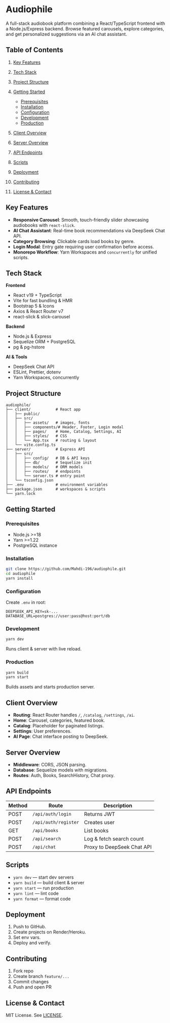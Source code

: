 # Audiophile

A full-stack audiobook platform combining a React/TypeScript frontend with a Node.js/Express backend. Browse featured carousels, explore categories, and get personalized suggestions via an AI chat assistant.

## Table of Contents

1. [Key Features](#key-features)
2. [Tech Stack](#tech-stack)
3. [Project Structure](#project-structure)
4. [Getting Started](#getting-started)

   * [Prerequisites](#prerequisites)
   * [Installation](#installation)
   * [Configuration](#configuration)
   * [Development](#development)
   * [Production](#production)
5. [Client Overview](#client-overview)
6. [Server Overview](#server-overview)
7. [API Endpoints](#api-endpoints)
8. [Scripts](#scripts)
9. [Deployment](#deployment)
10. [Contributing](#contributing)
11. [License & Contact](#license--contact)

## Key Features

* **Responsive Carousel**: Smooth, touch-friendly slider showcasing audiobooks with `react-slick`.
* **AI Chat Assistant**: Real-time book recommendations via DeepSeek Chat API.
* **Category Browsing**: Clickable cards load books by genre.
* **Login Modal**: Entry gate requiring user confirmation before access.
* **Monorepo Workflow**: Yarn Workspaces and `concurrently` for unified scripts.

## Tech Stack

**Frontend**

* React v19 + TypeScript
* Vite for fast bundling & HMR
* Bootstrap 5 & Icons
* Axios & React Router v7
* react-slick & slick-carousel

**Backend**

* Node.js & Express
* Sequelize ORM + PostgreSQL
* pg & pg-hstore

**AI & Tools**

* DeepSeek Chat API
* ESLint, Prettier, dotenv
* Yarn Workspaces, concurrently

## Project Structure

```
audiophile/
├── client/           # React app
│   ├── public/
│   ├── src/
│   │   ├── assets/   # images, fonts
│   │   ├── components/# Header, Footer, Login modal
│   │   ├── pages/    # Home, Catalog, Settings, AI
│   │   ├── styles/   # CSS
│   │   └── App.tsx   # routing & layout
│   └── vite.config.ts
├── server/           # Express API
│   ├── src/
│   │   ├── config/   # DB & API keys
│   │   ├── db/       # Sequelize init
│   │   ├── models/   # ORM models
│   │   ├── routes/   # endpoints
│   │   └── server.ts # entry point
│   └── tsconfig.json
├── .env              # environment variables
├── package.json      # workspaces & scripts
└── yarn.lock
```

## Getting Started

### Prerequisites

* Node.js >=18
* Yarn >=1.22
* PostgreSQL instance

### Installation

```bash
git clone https://github.com/Mahdi-196/audiophile.git
cd audiophile
yarn install
```

### Configuration

Create `.env` in root:

```dotenv
DEEPSEEK_API_KEY=sk-...
DATABASE_URL=postgres://user:pass@host:port/db
```

### Development

```bash
yarn dev
```

Runs client & server with live reload.

### Production

```bash
yarn build
yarn start
```

Builds assets and starts production server.

## Client Overview

* **Routing**: React Router handles `/`, `/catalog`, `/settings`, `/ai`.
* **Home**: Carousel, categories, featured book.
* **Catalog**: Placeholder for paginated listings.
* **Settings**: User preferences.
* **AI Page**: Chat interface posting to DeepSeek.

## Server Overview

* **Middleware**: CORS, JSON parsing.
* **Database**: Sequelize models with migrations.
* **Routes**: Auth, Books, SearchHistory, Chat proxy.

## API Endpoints

| Method | Route                | Description                |
| ------ | -------------------- | -------------------------- |
| POST   | `/api/auth/login`    | Returns JWT                |
| POST   | `/api/auth/register` | Creates user               |
| GET    | `/api/books`         | List books                 |
| POST   | `/api/search`        | Log & fetch search count   |
| POST   | `/api/chat`          | Proxy to DeepSeek Chat API |

## Scripts

* `yarn dev` — start dev servers
* `yarn build` — build client & server
* `yarn start` — run production
* `yarn lint` — lint code
* `yarn format` — format code

## Deployment

1. Push to GitHub.
2. Create projects on Render/Heroku.
3. Set env vars.
4. Deploy and verify.

## Contributing

1. Fork repo
2. Create branch `feature/...`
3. Commit changes
4. Push and open PR

## License & Contact

MIT License. See [LICENSE](LICENSE).
